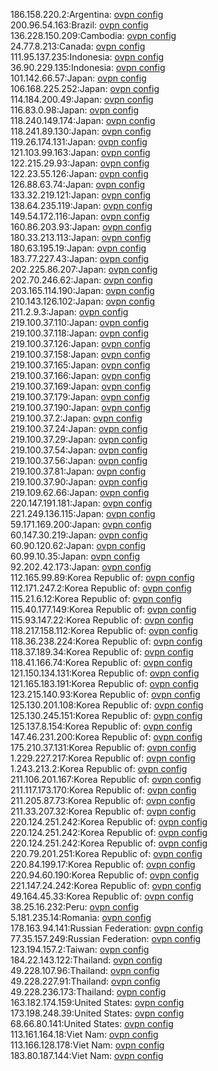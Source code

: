 186.158.220.2:Argentina: [ovpn config](vpn/186_158_220_2.ovpn)  
200.96.54.163:Brazil: [ovpn config](vpn/200_96_54_163.ovpn)  
136.228.150.209:Cambodia: [ovpn config](vpn/136_228_150_209.ovpn)  
24.77.8.213:Canada: [ovpn config](vpn/24_77_8_213.ovpn)  
111.95.137.235:Indonesia: [ovpn config](vpn/111_95_137_235.ovpn)  
36.90.229.135:Indonesia: [ovpn config](vpn/36_90_229_135.ovpn)  
101.142.66.57:Japan: [ovpn config](vpn/101_142_66_57.ovpn)  
106.168.225.252:Japan: [ovpn config](vpn/106_168_225_252.ovpn)  
114.184.200.49:Japan: [ovpn config](vpn/114_184_200_49.ovpn)  
116.83.0.98:Japan: [ovpn config](vpn/116_83_0_98.ovpn)  
118.240.149.174:Japan: [ovpn config](vpn/118_240_149_174.ovpn)  
118.241.89.130:Japan: [ovpn config](vpn/118_241_89_130.ovpn)  
119.26.174.131:Japan: [ovpn config](vpn/119_26_174_131.ovpn)  
121.103.99.163:Japan: [ovpn config](vpn/121_103_99_163.ovpn)  
122.215.29.93:Japan: [ovpn config](vpn/122_215_29_93.ovpn)  
122.23.55.126:Japan: [ovpn config](vpn/122_23_55_126.ovpn)  
126.88.63.74:Japan: [ovpn config](vpn/126_88_63_74.ovpn)  
133.32.219.121:Japan: [ovpn config](vpn/133_32_219_121.ovpn)  
138.64.235.119:Japan: [ovpn config](vpn/138_64_235_119.ovpn)  
149.54.172.116:Japan: [ovpn config](vpn/149_54_172_116.ovpn)  
160.86.203.93:Japan: [ovpn config](vpn/160_86_203_93.ovpn)  
180.33.213.113:Japan: [ovpn config](vpn/180_33_213_113.ovpn)  
180.63.195.19:Japan: [ovpn config](vpn/180_63_195_19.ovpn)  
183.77.227.43:Japan: [ovpn config](vpn/183_77_227_43.ovpn)  
202.225.86.207:Japan: [ovpn config](vpn/202_225_86_207.ovpn)  
202.70.246.62:Japan: [ovpn config](vpn/202_70_246_62.ovpn)  
203.165.114.190:Japan: [ovpn config](vpn/203_165_114_190.ovpn)  
210.143.126.102:Japan: [ovpn config](vpn/210_143_126_102.ovpn)  
211.2.9.3:Japan: [ovpn config](vpn/211_2_9_3.ovpn)  
219.100.37.110:Japan: [ovpn config](vpn/219_100_37_110.ovpn)  
219.100.37.118:Japan: [ovpn config](vpn/219_100_37_118.ovpn)  
219.100.37.126:Japan: [ovpn config](vpn/219_100_37_126.ovpn)  
219.100.37.158:Japan: [ovpn config](vpn/219_100_37_158.ovpn)  
219.100.37.165:Japan: [ovpn config](vpn/219_100_37_165.ovpn)  
219.100.37.166:Japan: [ovpn config](vpn/219_100_37_166.ovpn)  
219.100.37.169:Japan: [ovpn config](vpn/219_100_37_169.ovpn)  
219.100.37.179:Japan: [ovpn config](vpn/219_100_37_179.ovpn)  
219.100.37.190:Japan: [ovpn config](vpn/219_100_37_190.ovpn)  
219.100.37.2:Japan: [ovpn config](vpn/219_100_37_2.ovpn)  
219.100.37.24:Japan: [ovpn config](vpn/219_100_37_24.ovpn)  
219.100.37.29:Japan: [ovpn config](vpn/219_100_37_29.ovpn)  
219.100.37.54:Japan: [ovpn config](vpn/219_100_37_54.ovpn)  
219.100.37.56:Japan: [ovpn config](vpn/219_100_37_56.ovpn)  
219.100.37.81:Japan: [ovpn config](vpn/219_100_37_81.ovpn)  
219.100.37.90:Japan: [ovpn config](vpn/219_100_37_90.ovpn)  
219.109.62.66:Japan: [ovpn config](vpn/219_109_62_66.ovpn)  
220.147.191.181:Japan: [ovpn config](vpn/220_147_191_181.ovpn)  
221.249.136.115:Japan: [ovpn config](vpn/221_249_136_115.ovpn)  
59.171.169.200:Japan: [ovpn config](vpn/59_171_169_200.ovpn)  
60.147.30.219:Japan: [ovpn config](vpn/60_147_30_219.ovpn)  
60.90.120.62:Japan: [ovpn config](vpn/60_90_120_62.ovpn)  
60.99.10.35:Japan: [ovpn config](vpn/60_99_10_35.ovpn)  
92.202.42.173:Japan: [ovpn config](vpn/92_202_42_173.ovpn)  
112.165.99.89:Korea Republic of: [ovpn config](vpn/112_165_99_89.ovpn)  
112.171.247.2:Korea Republic of: [ovpn config](vpn/112_171_247_2.ovpn)  
115.21.6.12:Korea Republic of: [ovpn config](vpn/115_21_6_12.ovpn)  
115.40.177.149:Korea Republic of: [ovpn config](vpn/115_40_177_149.ovpn)  
115.93.147.22:Korea Republic of: [ovpn config](vpn/115_93_147_22.ovpn)  
118.217.158.112:Korea Republic of: [ovpn config](vpn/118_217_158_112.ovpn)  
118.36.238.224:Korea Republic of: [ovpn config](vpn/118_36_238_224.ovpn)  
118.37.189.34:Korea Republic of: [ovpn config](vpn/118_37_189_34.ovpn)  
118.41.166.74:Korea Republic of: [ovpn config](vpn/118_41_166_74.ovpn)  
121.150.134.131:Korea Republic of: [ovpn config](vpn/121_150_134_131.ovpn)  
121.165.183.191:Korea Republic of: [ovpn config](vpn/121_165_183_191.ovpn)  
123.215.140.93:Korea Republic of: [ovpn config](vpn/123_215_140_93.ovpn)  
125.130.201.108:Korea Republic of: [ovpn config](vpn/125_130_201_108.ovpn)  
125.130.245.151:Korea Republic of: [ovpn config](vpn/125_130_245_151.ovpn)  
125.137.8.154:Korea Republic of: [ovpn config](vpn/125_137_8_154.ovpn)  
147.46.231.200:Korea Republic of: [ovpn config](vpn/147_46_231_200.ovpn)  
175.210.37.131:Korea Republic of: [ovpn config](vpn/175_210_37_131.ovpn)  
1.229.227.217:Korea Republic of: [ovpn config](vpn/1_229_227_217.ovpn)  
1.243.213.2:Korea Republic of: [ovpn config](vpn/1_243_213_2.ovpn)  
211.106.201.167:Korea Republic of: [ovpn config](vpn/211_106_201_167.ovpn)  
211.117.173.170:Korea Republic of: [ovpn config](vpn/211_117_173_170.ovpn)  
211.205.87.73:Korea Republic of: [ovpn config](vpn/211_205_87_73.ovpn)  
211.33.207.32:Korea Republic of: [ovpn config](vpn/211_33_207_32.ovpn)  
220.124.251.242:Korea Republic of: [ovpn config](vpn/220_124_251_242.ovpn)  
220.124.251.242:Korea Republic of: [ovpn config](vpn/220_124_251_242.ovpn)  
220.124.251.242:Korea Republic of: [ovpn config](vpn/220_124_251_242.ovpn)  
220.79.201.251:Korea Republic of: [ovpn config](vpn/220_79_201_251.ovpn)  
220.84.199.17:Korea Republic of: [ovpn config](vpn/220_84_199_17.ovpn)  
220.94.60.190:Korea Republic of: [ovpn config](vpn/220_94_60_190.ovpn)  
221.147.24.242:Korea Republic of: [ovpn config](vpn/221_147_24_242.ovpn)  
49.164.45.33:Korea Republic of: [ovpn config](vpn/49_164_45_33.ovpn)  
38.25.16.232:Peru: [ovpn config](vpn/38_25_16_232.ovpn)  
5.181.235.14:Romania: [ovpn config](vpn/5_181_235_14.ovpn)  
178.163.94.141:Russian Federation: [ovpn config](vpn/178_163_94_141.ovpn)  
77.35.157.249:Russian Federation: [ovpn config](vpn/77_35_157_249.ovpn)  
123.194.157.2:Taiwan: [ovpn config](vpn/123_194_157_2.ovpn)  
184.22.143.122:Thailand: [ovpn config](vpn/184_22_143_122.ovpn)  
49.228.107.96:Thailand: [ovpn config](vpn/49_228_107_96.ovpn)  
49.228.227.91:Thailand: [ovpn config](vpn/49_228_227_91.ovpn)  
49.228.236.173:Thailand: [ovpn config](vpn/49_228_236_173.ovpn)  
163.182.174.159:United States: [ovpn config](vpn/163_182_174_159.ovpn)  
173.198.248.39:United States: [ovpn config](vpn/173_198_248_39.ovpn)  
68.66.80.141:United States: [ovpn config](vpn/68_66_80_141.ovpn)  
113.161.164.18:Viet Nam: [ovpn config](vpn/113_161_164_18.ovpn)  
113.166.128.178:Viet Nam: [ovpn config](vpn/113_166_128_178.ovpn)  
183.80.187.144:Viet Nam: [ovpn config](vpn/183_80_187_144.ovpn)  
